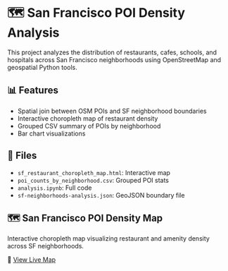 # 🗺️ San Francisco POI Density Analysis

This project analyzes the distribution of restaurants, cafes, schools, and hospitals across San Francisco neighborhoods using OpenStreetMap and geospatial Python tools.

## 📊 Features
- Spatial join between OSM POIs and SF neighborhood boundaries
- Interactive choropleth map of restaurant density
- Grouped CSV summary of POIs by neighborhood
- Bar chart visualizations

## 📁 Files
- `sf_restaurant_choropleth_map.html`: Interactive map
- `poi_counts_by_neighborhood.csv`: Grouped POI stats
- `analysis.ipynb`: Full code
- `sf-neighborhoods-analysis.json`: GeoJSON boundary file

## 🗺️ San Francisco POI Density Map
Interactive choropleth map visualizing restaurant and amenity density across SF neighborhoods.

🔗 [View Live Map](https://spandana730.github.io/portfolio/sf-poi-analysis/)

